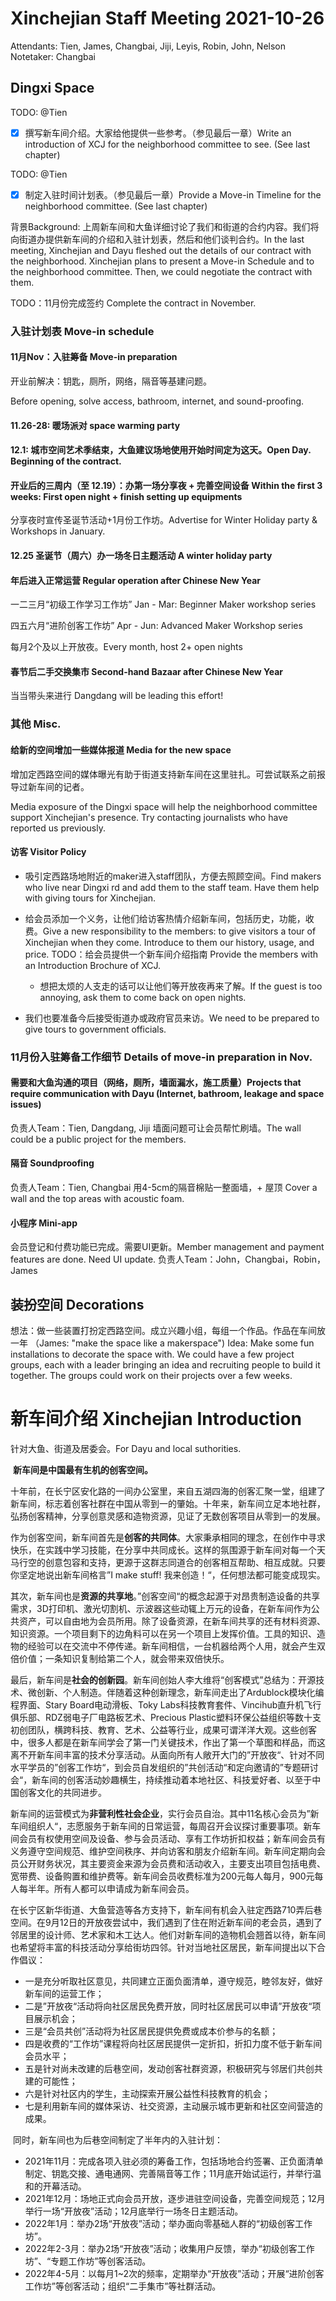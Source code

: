 Xinchejian Staff Meeting 2021-10-26
=========

Attendants: Tien, James, Changbai, Jiji, Leyis, Robin, John, Nelson
Notetaker: Changbai



## Dingxi Space

TODO: @Tien

- [x] 撰写新车间介绍。大家给他提供一些参考。（参见最后一章）Write an introduction of XCJ for the neighborhood committee to see. (See last chapter)

TODO: @Tien 

- [x] 制定入驻时间计划表。（参见最后一章）Provide a Move-in Timeline for the neighborhood committee. (See last chapter)

背景Background: 上周新车间和大鱼详细讨论了我们和街道的合约内容。我们将向街道办提供新车间的介绍和入驻计划表，然后和他们谈判合约。In the last meeting, Xinchejian and Dayu fleshed out the details of our contract with the neighborhood. 
Xinchejian plans to present a Move-in Schedule and  to the neighborhood committee. Then, we could negotiate the contract with them.



TODO：11月份完成签约 Complete the contract in November.

### 入驻计划表 Move-in schedule

#### 11月Nov：入驻筹备 Move-in preparation
开业前解决：钥匙，厕所，网络，隔音等基建问题。

Before opening, solve access, bathroom, internet, and sound-proofing.

#### 11.26-28: 暖场派对 space warming party
#### 12.1: 城市空间艺术季结束，大鱼建议场地使用开始时间定为这天。Open Day. Beginning of the contract.
#### 开业后的三周内（至 12.19）：办第一场分享夜 + 完善空间设备 Within the first 3 weeks: First open night + finish setting up equipments
分享夜时宣传圣诞节活动+1月份工作坊。Advertise for Winter Holiday party & Workshops in January.

#### 12.25 圣诞节（周六）办一场冬日主题活动 A winter holiday party

#### 年后进入正常运营 Regular operation after Chinese New Year
一二三月“初级工作学习工作坊” Jan - Mar: Beginner Maker workshop series

四五六月“进阶创客工作坊” Apr - Jun: Advanced Maker Workshop series

每月2个及以上开放夜。Every month, host 2+ open nights

#### 春节后二手交换集市 Second-hand Bazaar after Chinese New Year
当当带头来进行 Dangdang will be leading this effort!


### 其他 Misc.

#### 给新的空间增加一些媒体报道 Media for the new space

增加定西路空间的媒体曝光有助于街道支持新车间在这里驻扎。可尝试联系之前报导过新车间的记者。

Media exposure of the Dingxi space will help the neighborhood committee support Xinchejian's presence. Try contacting journalists who have reported us previously.

#### 访客 Visitor Policy


- 吸引定西路场地附近的maker进入staff团队，方便去照顾空间。Find makers who live near Dingxi rd and add them to the staff team. Have them help with giving tours for Xinchejian.
- 给会员添加一个义务，让他们给访客热情介绍新车间，包括历史，功能，收费。Give a new responsibility to the members: to give visitors a tour of Xinchejian when they come. Introduce to them our history, usage, and price.
  TODO：给会员提供一个新车间介绍指南 Provide the members with an Introduction Brochure of XCJ.

  - 想把太烦的人支走的话可以让他们等开放夜再来了解。If the guest is too annoying, ask them to come back on open nights.
- 我们也要准备今后接受街道办或政府官员来访。We need to be prepared to give tours to government officials.


### 11月份入驻筹备工作细节 Details of move-in preparation in Nov.

#### 需要和大鱼沟通的项目（网络，厕所，墙面漏水，施工质量）Projects that require communication with Dayu (Internet, bathroom, leakage and space issues)

负责人Team：Tien, Dangdang, Jiji
墙面问题可让会员帮忙刷墙。The wall could be a public project for the members.

#### 隔音 Soundproofing

负责人Team：Tien, Changbai
用4-5cm的隔音棉贴一整面墙，+ 屋顶 Cover a wall and the top areas with acoustic foam.

#### 小程序 Mini-app

会员登记和付费功能已完成。需要UI更新。Member management and payment features are done. Need UI update.
负责人Team：John，Changbai，Robin，James




## 装扮空间 Decorations

想法：做一些装置打扮定西路空间。成立兴趣小组，每组一个作品。作品在车间放一年
（James: "make the space like a makerspace")
Idea: Make some fun installations to decorate the space with. We could have a few project groups, each with a leader bringing an idea and recruiting people to build it together. The groups could work on their projects over a few weeks.



# 新车间介绍 Xinchejian Introduction 

针对大鱼、街道及居委会。For Dayu and local suthorities.



​    **新车间是中国最有生机的创客空间。**

​    十年前，在长宁区安化路的一间办公室里，来自五湖四海的创客汇聚一堂，组建了新车间，标志着创客社群在中国从零到一的肇始。十年来，新车间立足本地社群，弘扬创客精神，分享创意灵感和造物资源，见证了无数创客项目从零到一的发展。

​    作为创客空间，新车间首先是**创客的共同体**。大家秉承相同的理念，在创作中寻求快乐，在实践中学习技能，在分享中共同成长。这样的氛围源于新车间对每一个天马行空的创意包容和支持，更源于这群志同道合的创客相互帮助、相互成就。只要你坚定地说出新车间格言”I make stuff! 我来创造！“，任何想法都可能变成现实。

​    其次，新车间也是**资源的共享地**。”创客空间“的概念起源于对昂贵制造设备的共享需求，3D打印机、激光切割机、示波器这些动辄上万元的设备，在新车间作为公共资产，可以自由地为会员所用。除了设备资源，在新车间共享的还有材料资源、知识资源。一个项目剩下的边角料可以在另一个项目上发挥价值。工具的知识、造物的经验可以在交流中不停传递。新车间相信，一台机器给两个人用，就会产生双倍价值；一条知识复制给第二个人，就会带来双倍快乐。

​    最后，新车间是**社会的创新园**。新车间创始人李大维将“创客模式”总结为：开源技术、微创新、个人制造。伴随着这种创新理念，新车间走出了Ardublock模块化编程界面、Stary Board电动滑板、Toky Labs科技教育套件、Vincihub直升机飞行俱乐部、RDZ弱电子厂电路板艺术、Precious Plastic塑料环保公益组织等数十支初创团队，横跨科技、教育、艺术、公益等行业，成果可谓洋洋大观。这些创客中，很多人都是在新车间学会了第一门关键技术，作出了第一个草图和样品，而这离不开新车间丰富的技术分享活动。从面向所有人敞开大门的”开放夜“、针对不同水平学员的”创客工作坊“，到会员自发组织的”共创活动“和定向邀请的”专题研讨会“，新车间的创客活动妙趣横生，持续推动着本地社区、科技爱好者、以至于中国创客文化的共同进步。

​    新车间的运营模式为**非营利性社会企业**，实行会员自治。其中11名核心会员为”新车间组织人“，志愿服务于新车间的日常运营，每周召开会议探讨重要事项。新车间会员有权使用空间及设备、参与会员活动、享有工作坊折扣权益；新车间会员有义务遵守空间规范、维护空间秩序、并向访客和朋友介绍新车间。新车间定期向会员公开财务状况，其主要资金来源为会员费和活动收入，主要支出项目包括电费、宽带费、设备购置和维护费等。新车间会员收费标准为200元每人每月，900元每人每半年。所有人都可以申请成为新车间会员。

​    在长宁区新华街道、大鱼营造等各方支持下，新车间有机会入驻定西路710弄后巷空间。在9月12日的开放夜尝试中，我们遇到了住在附近新车间的老会员，遇到了邻居里的设计师、艺术家和木工达人。他们对新车间的造物机会翘首以待，新车间也希望将丰富的科技活动分享给街坊四邻。针对当地社区居民，新车间提出以下合作倡议：

- 一是充分听取社区意见，共同建立正面负面清单，遵守规范，睦邻友好，做好新车间的运营工作；
- 二是”开放夜“活动将向社区居民免费开放，同时社区居民可以申请”开放夜“项目展示机会；
- 三是“会员共创”活动将为社区居民提供免费或成本价参与的名额；
- 四是收费的“工作坊”课程将向社区居民提供一定折扣，折扣力度不低于新车间会员水平；
- 五是针对尚未改建的后巷空间，发动创客社群资源，积极研究与邻居们共创共建的可能性；
- 六是针对社区内的学生，主动探索开展公益性科技教育的机会；
- 七是利用新车间的媒体采访、社交资源，主动展示城市更新和社区空间营造的成果。

​    同时，新车间也为后巷空间制定了半年内的入驻计划：

- 2021年11月：完成各项入驻必须的筹备工作，包括场地合约签署、正负面清单制定、钥匙交接、通电通网、完善隔音等工作；11月底开始试运行，并举行温和的开幕活动。
- 2021年12月：场地正式向会员开放，逐步进驻空间设备，完善空间规范；12月举行一场“开放夜”活动；12月底举行一场冬日主题活动。
- 2022年1月：举办2场“开放夜”活动；举办面向零基础人群的“初级创客工作坊”。
- 2022年2-3月：举办2场“开放夜”活动；收集用户反馈，举办“初级创客工作坊”、“专题工作坊”等创客活动。
- 2022年4-5月：以每月1~2次的频率，定期举办“开放夜”活动；开展“进阶创客工作坊”等创客活动；组织“二手集市”等社群活动。

